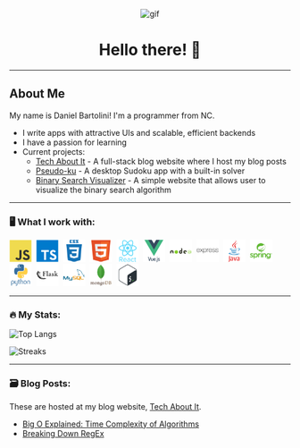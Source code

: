 <div align="center">

![gif](https://media0.giphy.com/media/zhYSVCirREeIZtONCI/giphy.gif?cid=ecf05e47w5us1vb9ved9rysx7ad8k3e766h1i01xu2rm5eiq&ep=v1_gifs_related&rid=giphy.gif&ct=s)

<h1>Hello there! 👋</h1>
</div>

---

## About Me 

My name is Daniel Bartolini! I'm a programmer from NC.

- I write apps with attractive UIs and scalable, efficient backends
- I have a passion for learning
- Current projects:
  - [Tech About It](https://github.com/djbartolini/tech-about-it) - A full-stack blog website where I host my blog posts
  - [Pseudo-ku](https://github.com/djbartolini/pseudo-ku) - A desktop Sudoku app with a built-in solver
  - [Binary Search Visualizer](https://github.com/djbartolini/binary-search-visualizer) - A simple website that allows user to visualize the binary search algorithm
  
---

### :desktop_computer: What I work with:

<div>
  <img src="https://github.com/devicons/devicon/blob/master/icons/javascript/javascript-original.svg" title="JavaScript" alt="JavaScript" width="40" height="40"/>&nbsp;
  <img src="https://github.com/devicons/devicon/blob/master/icons/typescript/typescript-original.svg" title="typescript" alt="typescript" width="40" height="40"/>&nbsp;
  <img src="https://github.com/devicons/devicon/blob/master/icons/css3/css3-plain-wordmark.svg"  title="CSS3" alt="CSS" width="40" height="40"/>&nbsp;
  <img src="https://github.com/devicons/devicon/blob/master/icons/html5/html5-original.svg" title="HTML5" alt="HTML" width="40" height="40"/>&nbsp;
    <img src="https://github.com/devicons/devicon/blob/master/icons/react/react-original-wordmark.svg" title="React" alt="React" width="40" height="40"/>&nbsp;
  <img src="https://github.com/devicons/devicon/blob/master/icons/vuejs/vuejs-original-wordmark.svg" title="Vue" alt="React" width="40" height="40"/>&nbsp;
  <img src="https://github.com/devicons/devicon/blob/master/icons/nodejs/nodejs-original-wordmark.svg" title="NodeJS" alt="NodeJS" width="40" height="40"/>&nbsp;
  <img src="https://github.com/devicons/devicon/blob/master/icons/express/express-original-wordmark.svg" title="MySQL"  alt="MySQL" width="40" height="40"/>&nbsp;
    <img src="https://github.com/devicons/devicon/blob/master/icons/java/java-original-wordmark.svg" title="Java" alt="Java" width="40" height="40"/>&nbsp;
  <img src="https://github.com/devicons/devicon/blob/master/icons/spring/spring-original-wordmark.svg" title="Spring" alt="Spring" width="40" height="40"/>&nbsp;
    <img src="https://github.com/devicons/devicon/blob/master/icons/python/python-original-wordmark.svg" title="python" alt="python" width="40" height="40"/>&nbsp;
      <img src="https://github.com/devicons/devicon/blob/master/icons/flask/flask-original-wordmark.svg" title="python" alt="python" width="40" height="40"/>&nbsp;
  <img src="https://github.com/devicons/devicon/blob/master/icons/mysql/mysql-original-wordmark.svg" title="MySQL"  alt="MySQL" width="40" height="40"/>&nbsp;
  <img src="https://github.com/devicons/devicon/blob/master/icons/mongodb/mongodb-original-wordmark.svg" title="mongodb"  alt="mongodb" width="40" height="40"/>&nbsp;
  <img src="https://github.com/devicons/devicon/blob/master/icons/bash/bash-original.svg" title="bash"  alt="bash" width="40" height="40"/>&nbsp;
</div>

---

### :fire: My Stats:

![Top Langs](https://github-readme-stats.vercel.app/api/top-langs/?username=djbartolini&layout=compact&theme=vision-friendly-dark)

![Streaks](https://github-readme-streak-stats.herokuapp.com/?user=djbartolini&layout=compact&theme=vision-friendly-dark)

---

### :card_file_box: Blog Posts:

These are hosted at my blog website, [Tech About It](http://tech-about-it-blog.herokuapp.com/).

- [Big O Explained: Time Complexity of Algorithms](http://tech-about-it-blog.herokuapp.com/post/7)
- [Breaking Down RegEx](http://tech-about-it-blog.herokuapp.com/post/6)

